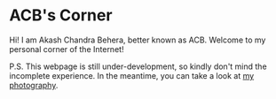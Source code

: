 # ACB's Corner

Hi! I am Akash Chandra Behera, better known as ACB. Welcome to my personal corner of the Internet!

P.S. This webpage is still under-development, so kindly don't mind the incomplete experience. In the meantime, you can take a look at [my photography](www.instagram.com/shinsuketakasugi1322/).
